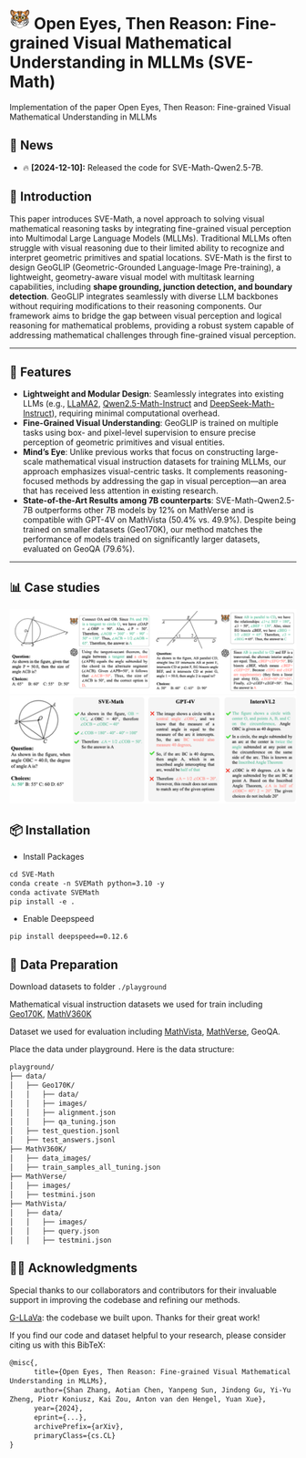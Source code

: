 # <img src="./images/logo1.png" alt="Example Image" width="36" height="36"> Open Eyes, Then Reason: Fine-grained Visual Mathematical Understanding in MLLMs (SVE-Math)
Implementation of the paper Open Eyes, Then Reason: Fine-grained Visual Mathematical Understanding in MLLMs
## 🔔 News

- 🔥 **[2024-12-10]:** Released the code for SVE-Math-Qwen2.5-7B.

## 📖 Introduction

This paper introduces SVE-Math, a novel approach to solving visual mathematical reasoning tasks by integrating fine-grained visual perception into Multimodal Large Language Models (MLLMs). Traditional MLLMs often struggle with visual reasoning due to their limited ability to recognize and interpret geometric primitives and spatial locations. SVE-Math is the first to design GeoGLIP (Geometric-Grounded Language-Image Pre-training), a lightweight, geometry-aware visual model with multitask learning capabilities, including **shape grounding, junction detection, and boundary detection**. GeoGLIP integrates seamlessly with diverse LLM backbones without requiring modifications to their reasoning components. Our framework aims to bridge the gap between visual perception and logical reasoning for mathematical problems, providing a robust system capable of addressing mathematical challenges through fine-grained visual perception.

---

## 🚀 Features

- **Lightweight and Modular Design**: Seamlessly integrates into existing LLMs (e.g., [LLaMA2](https://huggingface.co/docs/transformers/model_doc/llama2), [Qwen2.5-Math-Instruct](https://huggingface.co/Qwen/Qwen2.5-Math-7B-Instruct) and [DeepSeek-Math-Instruct](https://huggingface.co/deepseek-ai/deepseek-math-7b-instruct)), requiring minimal computational overhead.
- **Fine-Grained Visual Understanding**: GeoGLIP is trained on multiple tasks using box- and pixel-level supervision to ensure precise perception of geometric primitives and visual entities.
- **Mind’s Eye**:  Unlike previous works that focus on constructing large-scale mathematical visual instruction datasets for training MLLMs, our approach emphasizes visual-centric tasks. It complements reasoning-focused methods by addressing the gap in visual perception—an area that has received less attention in existing research.
- **State-of-the-Art Results among 7B counterparts**: SVE-Math-Qwen2.5-7B outperforms other 7B models by 12\% on MathVerse and is compatible with GPT-4V on MathVista (50.4\% vs. 49.9\%). Despite being trained on smaller datasets (Geo170K), our method matches the performance of models trained on significantly larger datasets, evaluated on GeoQA (79.6\%). 

---
## 📊 Case studies
<p align="center">
  <img src="./images/demo3.png" alt="Example Image" width="800">
  <img src="./images/demo2.png" alt="Example Image" width="800">
</p>

## 📦 Installation
* Install Packages
```
cd SVE-Math
conda create -n SVEMath python=3.10 -y
conda activate SVEMath
pip install -e .
```
* Enable Deepspeed
```
pip install deepspeed==0.12.6
```

## 📖 Data Preparation
Download datasets to folder ```./playground``` 

Mathematical visual instruction datasets we used for train including [Geo170K](https://huggingface.co/datasets/Luckyjhg/Geo170K/tree/main), [MathV360K](https://huggingface.co/datasets/Zhiqiang007/MathV360K)

Dataset we used for evaluation including [MathVista](https://github.com/lupantech/MathVista), [MathVerse](https://huggingface.co/datasets/AI4Math/MathVerse), GeoQA.

Place the data under playground. Here is the data structure:
```
playground/
├── data/
│   ├── Geo170K/
│   │   ├── data/
│   │   ├── images/
│   │   ├── alignment.json
│   │   ├── qa_tuning.json
│   ├── test_question.jsonl
│   ├── test_answers.jsonl
├── MathV360K/
│   ├── data_images/
│   ├── train_samples_all_tuning.json
├── MathVerse/
│   ├── images/
│   ├── testmini.json
├── MathVista/
│   ├── data/
│   │   ├── images/
│   │   ├── query.json
│   │   ├── testmini.json
```

## 🧑‍💻 Acknowledgments
Special thanks to our collaborators and contributors for their invaluable support in improving the codebase and refining our methods.

[G-LLaVa](https://github.com/pipilurj/G-LLaVA/tree/main): the codebase we built upon. Thanks for their great work!

If you find our code and dataset helpful to your research, please consider citing us with this BibTeX:
```
@misc{,
      title={Open Eyes, Then Reason: Fine-grained Visual Mathematical Understanding in MLLMs}, 
      author={Shan Zhang, Aotian Chen, Yanpeng Sun, Jindong Gu, Yi-Yu Zheng, Piotr Koniusz, Kai Zou, Anton van den Hengel, Yuan Xue},
      year={2024},
      eprint={...},
      archivePrefix={arXiv},
      primaryClass={cs.CL}
}
```
